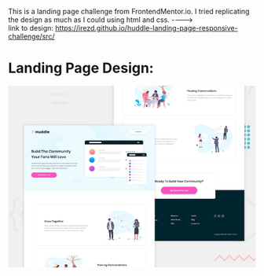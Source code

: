 
This is a landing page challenge from FrontendMentor.io. I tried replicating the design as much as I could using html and css.
---->
<br> link to design: https://irezd.github.io/huddle-landing-page-responsive-challenge/src/

# Landing Page Design:

![Design preview for the Huddle landing page with alternating feature blocks coding challenge](./src/design/desktop-preview.jpg)
